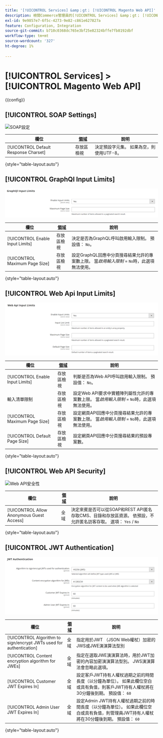 ```yaml
---
title: '[!UICONTROL Services] &amp；gt； [!UICONTROL Magento Web API]'
description: 檢閱Commerce管理員的[!UICONTROL Services] &amp；gt； [!UICONTROL Magento Web API]頁面上的組態設定。
exl-id: 9e9857e7-6f5c-4273-9e82-c861e627827a
feature: Configuration, Integration
source-git-commit: b710c0368dc765e3bf25e82324bffe7fb8192dbf
workflow-type: tm+mt
source-wordcount: '327'
ht-degree: 1%

---
```


# [!UICONTROL Services] > [!UICONTROL Magento Web API]

{{config}}

<!-- [X-ref](../systems/integrations.md) -->

## [!UICONTROL SOAP Settings]

![SOAP設定](./assets/web-api-soap-settings.png)<!-- zoom -->

| 欄位 | [領域](../../getting-started/websites-stores-views.md#scope-settings) | 說明 |
|--- |--- |--- |
| [!UICONTROL Default Response Charset] | 存放區檢視 | 決定預設字元集。 如果為空，則使用UTF-8。 |

{style="table-layout:auto"}

## [!UICONTROL GraphQl Input Limits]

![GraphQl輸入限制](./assets/web-api-graphql-input-limits.png)<!-- zoom -->

| 欄位 | [領域](../../getting-started/websites-stores-views.md#scope-settings) | 說明 |
|--- |--- |--- |
| [!UICONTROL Enable Input Limits] | 存放區檢視 | 決定是否為GraphQL呼叫啟用輸入限制。 預設值： `No`。 |
| [!UICONTROL Maximum Page Size] | 存放區檢視 | 設定GraphQL回應中分頁搜尋結果允許的專案數上限。 當&#x200B;_啟用輸入限制_ = `No`時，此選項無法使用。 |

{style="table-layout:auto"}

## [!UICONTROL Web Api Input Limits]

![Web Api輸入限制](./assets/web-api-input-limits.png)<!-- zoom -->

| 欄位 | [領域](../../getting-started/websites-stores-views.md#scope-settings) | 說明 |
|--- |--- |--- |
| [!UICONTROL Enable Input Limits] | 存放區檢視 | 判斷是否為Web API呼叫啟用輸入限制。 預設值： `No`。 |
| 輸入清單限制 | 存放區檢視 | 設定Web API要求中實體陣列屬性允許的專案數上限。 當&#x200B;_啟用輸入限制_ = `No`時，此選項無法使用。 |
| [!UICONTROL Maximum Page Size] | 存放區檢視 | 設定網頁API回應中分頁搜尋結果允許的專案數上限。 當&#x200B;_啟用輸入限制_ = `No`時，此選項無法使用。 |
| [!UICONTROL Default Page Size] | 存放區檢視 | 設定網頁API回應中分頁搜尋結果的預設專案數。 |

{style="table-layout:auto"}

## [!UICONTROL Web API Security]

![Web API安全性](./assets/web-api-security.png)<!-- zoom -->

| 欄位 | [領域](../../getting-started/websites-stores-views.md#scope-settings) | 說明 |
|--- |--- |--- |
| [!UICONTROL Allow Anonymous Guest Access] | 全域 | 決定來賓是否可以從SOAP和REST API匿名存取CMS、目錄和存放區資源。 依預設，不允許匿名訪客存取。 選項： `Yes` / `No` |

{style="table-layout:auto"}

## [!UICONTROL JWT Authentication]

![JWT驗證](./assets/web-api-jwt-authentication.png)<!-- zoom -->

| 欄位 | [領域](../../getting-started/websites-stores-views.md#scope-settings) | 說明 |
|--- |--- |--- |
| [!UICONTROL Algorithm to sign/encrypt JWTs used for authentication] | 全域 | 指定用於JWT （JSON Web權杖）加密的JWS或JWE演演算法型別 |
| [!UICONTROL Content encryption algorithm for JWEs] | 全域 | 指定在選取JWE演演算法時，用於JWT加密的內容加密演演算法型別。 JWS演演算法會忽略此選項。 |
| [!UICONTROL Customer JWT Expires In] | 全域 | 設定客戶JWT持有人權杖過期之前的時間長度（以分鐘為單位）。 如果此欄位空白或具有負值，則客戶JWT持有人權杖將在30分鐘後到期。 預設值： `60` |
| [!UICONTROL Admin User JWT Expires In] | 全域 | 設定Admin JWT持有人權杖過期之前的時間長度（以分鐘為單位）。 如果此欄位空白或具有負值，則管理員JWT持有人權杖將在30分鐘後到期。 預設值： `60` |

{style="table-layout:auto"}
